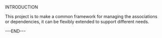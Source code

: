 INTRODUCTION

  This project is to make a common framework for managing the associations or dependencies, 
  it can be flexibly extended to support different needs. 


---END---